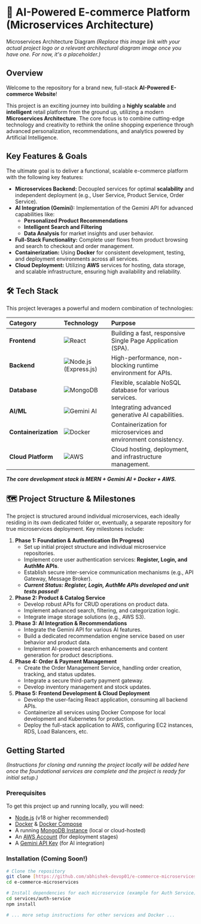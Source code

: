 # 🛒 AI-Powered E-commerce Platform (Microservices Architecture)

Microservices Architecture Diagram
_*(Replace this image link with your actual project logo or a relevant architectural diagram image once you have one. For now, it's a placeholder.)*_

##  Overview

Welcome to the repository for a brand new, full-stack **AI-Powered E-commerce Website**!

This project is an exciting journey into building a **highly scalable** and **intelligent** retail platform from the ground up, utilizing a modern **Microservices Architecture**. The core focus is to combine cutting-edge technology and creativity to rethink the online shopping experience through advanced personalization, recommendations, and analytics powered by Artificial Intelligence.

##  Key Features & Goals

The ultimate goal is to deliver a functional, scalable e-commerce platform with the following key features:

* **Microservices Backend:** Decoupled services for optimal **scalability** and independent deployment (e.g., User Service, Product Service, Order Service).
* **AI Integration (Gemini):** Implementation of the Gemini API for advanced capabilities like:
    * **Personalized Product Recommendations**
    * **Intelligent Search and Filtering**
    * **Data Analysis** for market insights and user behavior.
* **Full-Stack Functionality:** Complete user flows from product browsing and search to checkout and order management.
* **Containerization:** Using **Docker** for consistent development, testing, and deployment environments across all services.
* **Cloud Deployment:** Utilizing **AWS** services for hosting, data storage, and scalable infrastructure, ensuring high availability and reliability.

## 🛠️ Tech Stack

This project leverages a powerful and modern combination of technologies:

| Category          | Technology                 | Purpose                                                              |
| :---------------- | :------------------------- | :------------------------------------------------------------------- |
| **Frontend** | ![React](https://img.shields.io/badge/-React-61DAFB?style=flat-square&logo=react&logoColor=white) | Building a fast, responsive Single Page Application (SPA).           |
| **Backend** | ![Node.js](https://img.shields.io/badge/-Node.js-339933?style=flat-square&logo=node.js&logoColor=white) (Express.js) | High-performance, non-blocking runtime environment for APIs.         |
| **Database** | ![MongoDB](https://img.shields.io/badge/-MongoDB-47A248?style=flat-square&logo=mongodb&logoColor=white) | Flexible, scalable NoSQL database for various services.              |
| **AI/ML** | ![Gemini AI](https://img.shields.io/badge/-Gemini_AI-6A5ACD?style=flat-square&logo=google&logoColor=white) | Integrating advanced generative AI capabilities.                     |
| **Containerization** | ![Docker](https://img.shields.io/badge/-Docker-2496ED?style=flat-square&logo=docker&logoColor=white) | Containerization for microservices and environment consistency.      |
| **Cloud Platform** | ![AWS](https://img.shields.io/badge/-AWS-232F3E?style=flat-square&logo=amazon-aws&logoColor=white) | Cloud hosting, deployment, and infrastructure management.            |

***The core development stack is MERN + Gemini AI + Docker + AWS.***

## 🗺 Project Structure & Milestones

The project is structured around individual microservices, each ideally residing in its own dedicated folder or, eventually, a separate repository for true microservices deployment. Key milestones include:

1.  **Phase 1: Foundation & Authentication (In Progress)**
    * Set up initial project structure and individual microservice repositories.
    * Implement core user authentication services: **Register, Login, and AuthMe APIs**.
    * Establish secure inter-service communication mechanisms (e.g., API Gateway, Message Broker).
    * **_Current Status: Register, Login, AuthMe APIs developed and unit tests passed!_**
2.  **Phase 2: Product & Catalog Service**
    * Develop robust APIs for CRUD operations on product data.
    * Implement advanced search, filtering, and categorization logic.
    * Integrate image storage solutions (e.g., AWS S3).
3.  **Phase 3: AI Integration & Recommendations**
    * Integrate the Gemini API for various AI features.
    * Build a dedicated recommendation engine service based on user behavior and product data.
    * Implement AI-powered search enhancements and content generation for product descriptions.
4.  **Phase 4: Order & Payment Management**
    * Create the Order Management Service, handling order creation, tracking, and status updates.
    * Integrate a secure third-party payment gateway.
    * Develop inventory management and stock updates.
5.  **Phase 5: Frontend Development & Cloud Deployment**
    * Develop the user-facing React application, consuming all backend APIs.
    * Containerize all services using Docker Compose for local development and Kubernetes for production.
    * Deploy the full-stack application to AWS, configuring EC2 instances, RDS, Load Balancers, etc.

##  Getting Started

*(Instructions for cloning and running the project locally will be added here once the foundational services are complete and the project is ready for initial setup.)*

### Prerequisites

To get this project up and running locally, you will need:

* [Node.js](https://nodejs.org/en/) (v18 or higher recommended)
* [Docker](https://www.docker.com/get-started/) & [Docker Compose](https://docs.docker.com/compose/install/)
* A running [MongoDB Instance](https://docs.mongodb.com/manual/installation/) (local or cloud-hosted)
* An [AWS Account](https://aws.amazon.com/free/) (for deployment stages)
* A [Gemini API Key](https://ai.google.dev/) (for AI integration)

### Installation (Coming Soon!)

```bash
# Clone the repository
git clone [https://github.com/abhishek-devop01/e-commerce-microservices.git](https://github.com/abhishek-devop01/e-commerce-microservices.git)
cd e-commerce-microservices

# Install dependencies for each microservice (example for Auth Service)
cd services/auth-service
npm install

# ... more setup instructions for other services and Docker ...
